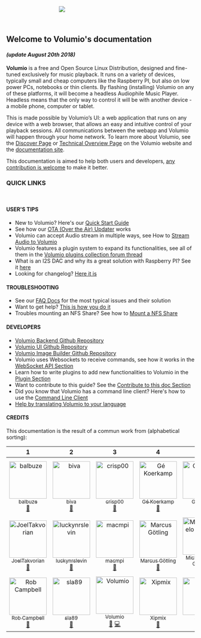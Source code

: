 <div class="homelogo" style="display: block;margin: 0 auto;max-width:44%;"><img src ="https://cdn.volumio.org/wp-content/uploads/2016/09/volumio-header.png" /></div>

&nbsp;
## Welcome to Volumio's documentation
#### _(update August 20th 2018)_


__Volumio__ is a free and Open Source Linux Distribution, designed and fine-tuned exclusively for music playback. It runs on a variety of devices, typically small and cheap computers like the Raspberry PI, but also on low power PCs, notebooks or thin clients.
By flashing (installing) Volumio on any of these platforms, it will become a headless Audiophile Music Player. Headless means that the only  way to control it will be with another device - a mobile phone, computer or tablet.

This is made possible by Volumio’s UI: a web application that runs on any device with a web browser, that allows an easy and intuitive control of your playback sessions. All communications between the webapp and Volumio will happen through your home network.
To learn more about Volumio, see the <a href="https://volumio.org/discover/" target="_blank">Discover Page</a> or  <a href="https://volumio.org/technical-overview/" target="_blank">Technical Overview Page</a> on the Volumio website
and the <a href="http://docs.volumio.org/" target="_blank">documentation site</a>.

This documentation is aimed to help both users and developers, [any contribution is welcome](/docs/Good_to_Knows/Contribute_to_this_Doc) to make it better.


### QUICK LINKS

&nbsp;

#### USER'S TIPS

* New to Volumio? Here's our [Quick Start Guide](/docs/User_Manual/Quick_Start_Guide)
* See how our [OTA (Over the Air) Updater](/docs/User_Manual/System_updates) works
* Volumio can accept Audio stream in multiple ways, see How to [Stream Audio to Volumio](/docs/User_Manual/Stream_audio_to_volumio)
* Volumio features a plugin system to expand its functionalities, see all of them in the <a href="https://volumio.org/forum/volumio-plugins-collection-t6251.html" target="_blank">Volumio plugins collection forum thread</a>
* What is an I2S DAC and why its a great solution with Raspberry PI? See it <a href="https://volumio.org/raspberry-pi-i2s-dac-sounds-so-good/" target="_blank">here</a>
* Looking for changelog? <a href="https://volumio.org/forum/changelog-t1575.html" target="_blank">Here it is</a>


#### TROUBLESHOOTING

* See our <a href="https://volumio.github.io/docs/FAQs/General.html" target="_blank">FAQ Docs</a> for the most typical issues and their solution
* Want to get help? <a href="https://volumio.org/forum/tipps-guidlines-get-faster-help-t1569.html" target="_blank">This is how you do it</a>  
* Troubles mounting an NFS Share? See how to [Mount a NFS Share](/docs/Good_to_Knows/Mounting_an_NFS_Share)

#### DEVELOPERS

* <a href="https://github.com/volumio/Volumio2" target="_blank">Volumio Backend Github Repository</a>
* <a href="https://github.com/volumio/Volumio2-UI" target="_blank">Volumio UI Github Repository</a>
* <a href="https://github.com/volumio/Build" target="_blank">Volumio Image Builder Github Repository</a>
* Volumio uses Websockets to receive commands, see how it works in the [WebSocket API Section](/docs/API/WebSocket_APIs)
* Learn how to write plugins to add new functionalities to Volumio in the [Plugin Section](/docs/Plugin_System/Plugin_System_Overview)
* Want to contribute to this guide? See the [Contribute to this doc Section](/docs/Good_to_Knows/Contribute_to_this_Doc)
* Did you know that Volumio has a command line client? Here's how to use the  [Command Line Client](/docs/Good_to_Knows/Command_Line_Client)
* <a href="https://volumio.org/forum/contribute-translating-volumio-your-language-t4289.html" target="_blank">Help by translating Volumio to your language</a>


#### CREDITS
This documentation is the result of a commun work from (alphabetical sorting):

<!-- Contributors START
balbuze balbuze https://github.com/balbuze doc
biva biva https://github.com/biva doc
crisp00 crisp00 https://github.com/crisp00 doc
Gé_Koerkamp gkkpch https://github.com/gkkpch doc
Ghembs Ghembs https://github.com/Ghembs doc
Gianpaolo_Macario gmacario https://github.com/gmacario doc
Ian_Sutherland chsims1 https://github.com/chsims1 doc
JoelTakvorian jotak https://github.com/jotak doc
luckynrslevin luckynrslevin https://github.com/luckynrslevin doc
macmpi macmpi https://github.com/macmpi doc
Marcus_Götling Götling https://github.com/Götling doc
Michelangelo_Guarise mikelangeloz https://github.com/mikelangeloz doc
Michiel_Fokke foxey https://github.com/foxey doc
Rachid_Groeneveld saiyato https://github.com/saiyato doc
Rob_Campbell robcee https://github.com/robcee doc
sla89 sla89 https://github.com/sla89 doc
Volumio Volumio https://github.com/Volumio doc code
Xipmix Xipmix https://github.com/Xipmix doc
xlisec xlisec https://github.com/xlisec doc

Contributors END -->

<!-- Contributors table START -->
|                                                                                                             1                                                                                                              |                                                                                                                         2                                                                                                                         |                                                                                                                                        3                                                                                                                                         |                                                                                                                 4                                                                                                                 |                                                                                                                              5                                                                                                                               |                                                                                                                     6                                                                                                                      |                                                                                                                    7                                                                                                                    |
|:--------------------------------------------------------------------------------------------------------------------------------------------------------------------------------------------------------------------------:|:-------------------------------------------------------------------------------------------------------------------------------------------------------------------------------------------------------------------------------------------------:|:--------------------------------------------------------------------------------------------------------------------------------------------------------------------------------------------------------------------------------------------------------------------------------:|:---------------------------------------------------------------------------------------------------------------------------------------------------------------------------------------------------------------------------------:|:------------------------------------------------------------------------------------------------------------------------------------------------------------------------------------------------------------------------------------------------------------:|:------------------------------------------------------------------------------------------------------------------------------------------------------------------------------------------------------------------------------------------:|:---------------------------------------------------------------------------------------------------------------------------------------------------------------------------------------------------------------------------------------:|
|    [<img src="https://avatars.githubusercontent.com/balbuze?s=100" width="100" alt="balbuze" /><br /><sub>balbuze</sub>](https://github.com/balbuze)<br />[📖](https://github.com/volumio/docs/commits?author=balbuze)     |                       [<img src="https://avatars.githubusercontent.com/biva?s=100" width="100" alt="biva" /><br /><sub>biva</sub>](https://github.com/biva)<br />[📖](https://github.com/volumio/docs/commits?author=biva)                        |                               [<img src="https://avatars.githubusercontent.com/crisp00?s=100" width="100" alt="crisp00" /><br /><sub>crisp00</sub>](https://github.com/crisp00)<br />[📖](https://github.com/volumio/docs/commits?author=crisp00)                                |     [<img src="https://avatars.githubusercontent.com/gkkpch?s=100" width="100" alt="Gé Koerkamp" /><br /><sub>Gé Koerkamp</sub>](https://github.com/gkkpch)<br />[📖](https://github.com/volumio/docs/commits?author=gkkpch)      |                        [<img src="https://avatars.githubusercontent.com/Ghembs?s=100" width="100" alt="Ghembs" /><br /><sub>Ghembs</sub>](https://github.com/Ghembs)<br />[📖](https://github.com/volumio/docs/commits?author=Ghembs)                        | [<img src="https://avatars.githubusercontent.com/gmacario?s=100" width="100" alt="Gianpaolo Macario" /><br /><sub>Gianpaolo Macario</sub>](https://github.com/gmacario)<br />[📖](https://github.com/volumio/docs/commits?author=gmacario) |    [<img src="https://avatars.githubusercontent.com/chsims1?s=100" width="100" alt="Ian Sutherland" /><br /><sub>Ian Sutherland</sub>](https://github.com/chsims1)<br />[📖](https://github.com/volumio/docs/commits?author=chsims1)    |
| [<img src="https://avatars.githubusercontent.com/jotak?s=100" width="100" alt="JoelTakvorian" /><br /><sub>JoelTakvorian</sub>](https://github.com/jotak)<br />[📖](https://github.com/volumio/docs/commits?author=jotak)  | [<img src="https://avatars.githubusercontent.com/luckynrslevin?s=100" width="100" alt="luckynrslevin" /><br /><sub>luckynrslevin</sub>](https://github.com/luckynrslevin)<br />[📖](https://github.com/volumio/docs/commits?author=luckynrslevin) |                                  [<img src="https://avatars.githubusercontent.com/macmpi?s=100" width="100" alt="macmpi" /><br /><sub>macmpi</sub>](https://github.com/macmpi)<br />[📖](https://github.com/volumio/docs/commits?author=macmpi)                                  | [<img src="https://avatars.githubusercontent.com/Götling?s=100" width="100" alt="Marcus Götling" /><br /><sub>Marcus Götling</sub>](https://github.com/Götling)<br />[📖](https://github.com/volumio/docs/commits?author=Götling) | [<img src="https://avatars.githubusercontent.com/mikelangeloz?s=100" width="100" alt="Michelangelo Guarise" /><br /><sub>Michelangelo Guarise</sub>](https://github.com/mikelangeloz)<br />[📖](https://github.com/volumio/docs/commits?author=mikelangeloz) |         [<img src="https://avatars.githubusercontent.com/foxey?s=100" width="100" alt="Michiel Fokke" /><br /><sub>Michiel Fokke</sub>](https://github.com/foxey)<br />[📖](https://github.com/volumio/docs/commits?author=foxey)          | [<img src="https://avatars.githubusercontent.com/saiyato?s=100" width="100" alt="Rachid Groeneveld" /><br /><sub>Rachid Groeneveld</sub>](https://github.com/saiyato)<br />[📖](https://github.com/volumio/docs/commits?author=saiyato) |
| [<img src="https://avatars.githubusercontent.com/robcee?s=100" width="100" alt="Rob Campbell" /><br /><sub>Rob Campbell</sub>](https://github.com/robcee)<br />[📖](https://github.com/volumio/docs/commits?author=robcee) |                     [<img src="https://avatars.githubusercontent.com/sla89?s=100" width="100" alt="sla89" /><br /><sub>sla89</sub>](https://github.com/sla89)<br />[📖](https://github.com/volumio/docs/commits?author=sla89)                     | [<img src="https://avatars.githubusercontent.com/Volumio?s=100" width="100" alt="Volumio" /><br /><sub>Volumio</sub>](https://github.com/Volumio)<br />[📖](https://github.com/volumio/docs/commits?author=Volumio) [💻](https://github.com/volumio/docs/commits?author=Volumio) |          [<img src="https://avatars.githubusercontent.com/Xipmix?s=100" width="100" alt="Xipmix" /><br /><sub>Xipmix</sub>](https://github.com/Xipmix)<br />[📖](https://github.com/volumio/docs/commits?author=Xipmix)           |                        [<img src="https://avatars.githubusercontent.com/xlisec?s=100" width="100" alt="xlisec" /><br /><sub>xlisec</sub>](https://github.com/xlisec)<br />[📖](https://github.com/volumio/docs/commits?author=xlisec)                        |                                                                                                                                                                                                                                            |                                                                                                                                                                                                                                         |
<!-- Contributors table END -->

